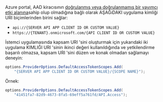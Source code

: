 Azure portal, AAD kiracısının [doğrulanmış veya doğrulanmamış bir yayımcı etki alanına](/azure/active-directory/develop/howto-configure-publisher-domain)sahip olup olmadığına bağlı olarak AŞAĞıDAKI uygulama kimliği URI biçimlerinden birini sağlar:

* `api://{SERVER API APP CLIENT ID OR CUSTOM VALUE}`
* `https://{TENANT}.onmicrosoft.com/{API CLIENT ID OR CUSTOM VALUE}`

İstemci uygulamasında kapsam URI 'sini oluşturmak için yukarıdaki iki uygulama KIMLIĞI URI 'sinin ikinci değeri kullanıldığında ve yetkilendirme başarılı olmazsa, kapsam URI 'sini düzen ve konak olmadan sağlamayı deneyin:

```csharp
options.ProviderOptions.DefaultAccessTokenScopes.Add(
    "{SERVER API APP CLIENT ID OR CUSTOM VALUE}/{SCOPE NAME}");
```

Örnek:

```csharp
options.ProviderOptions.DefaultAccessTokenScopes.Add(
    "41451fa7-82d9-4673-8fa5-69eff5a761fd/API.Access");
```
